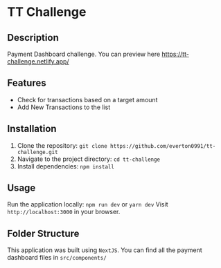 # TT Challenge

## Description

Payment Dashboard challenge.
You can preview here https://tt-challenge.netlify.app/

## Features

- Check for transactions based on a target amount
- Add New Transactions to the list

## Installation

1. Clone the repository:
   `git clone https://github.com/everton0991/tt-challenge.git`
2. Navigate to the project directory:
   `cd tt-challenge`
3. Install dependencies:
   `npm install`

## Usage

Run the application locally:
`npm run dev` or `yarn dev`
Visit `http://localhost:3000` in your browser.

## Folder Structure

This application was built using `NextJS`.
You can find all the payment dashboard files in `src/components/`
